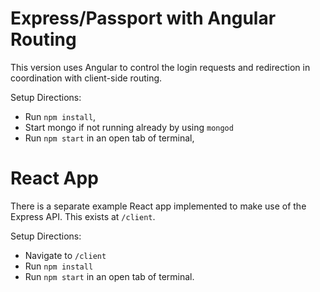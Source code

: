 # Express/Passport with Angular Routing
This version uses Angular to control the login requests and redirection in coordination with client-side routing.

Setup Directions:
* Run `npm install`,
* Start mongo if not running already by using `mongod`
* Run `npm start` in an open tab of terminal,

# React App
There is a separate example React app implemented to make use of the Express API. This exists at `/client`.

Setup Directions:
* Navigate to `/client`
* Run `npm install`
* Run `npm start` in an open tab of terminal.